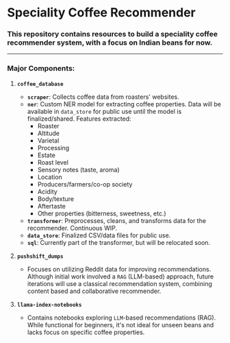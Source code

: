# Speciality Coffee Recommender

### This repository contains resources to build a speciality coffee recommender system, with a focus on Indian beans for now.

---

### Major Components:

1. **`coffee_database`**
    - **`scraper`**: Collects coffee data from roasters' websites.
    - **`ner`**: Custom NER model for extracting coffee properties. Data will be available in `data_store` for public use until the model is finalized/shared. Features extracted:
        - Roaster
        - Altitude
        - Varietal
        - Processing
        - Estate
        - Roast level
        - Sensory notes (taste, aroma)
        - Location
        - Producers/farmers/co-op society
        - Acidity
        - Body/texture
        - Aftertaste
        - Other properties (bitterness, sweetness, etc.)
    - **`transformer`**: Preprocesses, cleans, and transforms data for the recommender. Continuous WIP.
    - **`data_store`**: Finalized CSV/data files for public use.
    - **`sql`**: Currently part of the transformer, but will be relocated soon.

2. **`pushshift_dumps`**
    - Focuses on utilizing Reddit data for improving recommendations. Although initial work involved a `RAG` (LLM-based) approach, future iterations will use a classical recommendation system, combining content based and collaborative recommender.
  
3. **`llama-index-notebooks`**
    - Contains notebooks exploring `LLM`-based recommendations (RAG). While functional for beginners, it's not ideal for unseen beans and lacks focus on specific coffee properties.
